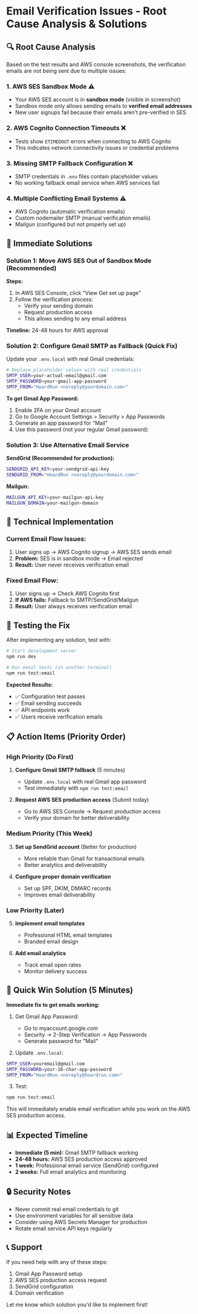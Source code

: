 # Email Verification Issues - Root Cause Analysis & Solutions

## 🔍 Root Cause Analysis

Based on the test results and AWS console screenshots, the verification emails are not being sent due to multiple issues:

### 1. **AWS SES Sandbox Mode** ⚠️
- Your AWS SES account is in **sandbox mode** (visible in screenshot)
- Sandbox mode only allows sending emails to **verified email addresses**
- New user signups fail because their emails aren't pre-verified in SES

### 2. **AWS Cognito Connection Timeouts** ❌
- Tests show `ETIMEDOUT` errors when connecting to AWS Cognito
- This indicates network connectivity issues or credential problems

### 3. **Missing SMTP Fallback Configuration** ❌
- SMTP credentials in `.env` files contain placeholder values
- No working fallback email service when AWS services fail

### 4. **Multiple Conflicting Email Systems** ⚠️
- AWS Cognito (automatic verification emails)
- Custom nodemailer SMTP (manual verification emails)
- Mailgun (configured but not properly set up)

## 🚀 Immediate Solutions

### Solution 1: Move AWS SES Out of Sandbox Mode (Recommended)

**Steps:**
1. In AWS SES Console, click "View Get set up page"
2. Follow the verification process:
   - Verify your sending domain
   - Request production access
   - This allows sending to any email address

**Timeline:** 24-48 hours for AWS approval

### Solution 2: Configure Gmail SMTP as Fallback (Quick Fix)

Update your `.env.local` with real Gmail credentials:

```bash
# Replace placeholder values with real credentials
SMTP_USER=your-actual-email@gmail.com
SMTP_PASSWORD=your-gmail-app-password
SMTP_FROM="HoardRun <noreply@yourdomain.com>"
```

**To get Gmail App Password:**
1. Enable 2FA on your Gmail account
2. Go to Google Account Settings > Security > App Passwords
3. Generate an app password for "Mail"
4. Use this password (not your regular Gmail password)

### Solution 3: Use Alternative Email Service

**SendGrid (Recommended for production):**
```bash
SENDGRID_API_KEY=your-sendgrid-api-key
SENDGRID_FROM="HoardRun <noreply@yourdomain.com>"
```

**Mailgun:**
```bash
MAILGUN_API_KEY=your-mailgun-api-key
MAILGUN_DOMAIN=your-mailgun-domain
```

## 🔧 Technical Implementation

### Current Email Flow Issues:
1. User signs up → AWS Cognito signup → AWS SES sends email
2. **Problem:** SES is in sandbox mode → Email rejected
3. **Result:** User never receives verification email

### Fixed Email Flow:
1. User signs up → Check AWS Cognito first
2. **If AWS fails:** Fallback to SMTP/SendGrid/Mailgun
3. **Result:** User always receives verification email

## 🧪 Testing the Fix

After implementing any solution, test with:

```bash
# Start development server
npm run dev

# Run email tests (in another terminal)
npm run test:email
```

**Expected Results:**
- ✅ Configuration test passes
- ✅ Email sending succeeds
- ✅ API endpoints work
- ✅ Users receive verification emails

## 📋 Action Items (Priority Order)

### High Priority (Do First)
1. **Configure Gmail SMTP fallback** (5 minutes)
   - Update `.env.local` with real Gmail app password
   - Test immediately with `npm run test:email`

2. **Request AWS SES production access** (Submit today)
   - Go to AWS SES Console → Request production access
   - Verify your domain for better deliverability

### Medium Priority (This Week)
3. **Set up SendGrid account** (Better for production)
   - More reliable than Gmail for transactional emails
   - Better analytics and deliverability

4. **Configure proper domain verification**
   - Set up SPF, DKIM, DMARC records
   - Improves email deliverability

### Low Priority (Later)
5. **Implement email templates**
   - Professional HTML email templates
   - Branded email design

6. **Add email analytics**
   - Track email open rates
   - Monitor delivery success

## 🎯 Quick Win Solution (5 Minutes)

**Immediate fix to get emails working:**

1. Get Gmail App Password:
   - Go to myaccount.google.com
   - Security → 2-Step Verification → App Passwords
   - Generate password for "Mail"

2. Update `.env.local`:
```bash
SMTP_USER=youremail@gmail.com
SMTP_PASSWORD=your-16-char-app-password
SMTP_FROM="HoardRun <noreply@hoardrun.com>"
```

3. Test:
```bash
npm run test:email
```

This will immediately enable email verification while you work on the AWS SES production access.

## 📊 Expected Timeline

- **Immediate (5 min):** Gmail SMTP fallback working
- **24-48 hours:** AWS SES production access approved
- **1 week:** Professional email service (SendGrid) configured
- **2 weeks:** Full email analytics and monitoring

## 🔒 Security Notes

- Never commit real email credentials to git
- Use environment variables for all sensitive data
- Consider using AWS Secrets Manager for production
- Rotate email service API keys regularly

## 📞 Support

If you need help with any of these steps:
1. Gmail App Password setup
2. AWS SES production access request
3. SendGrid configuration
4. Domain verification

Let me know which solution you'd like to implement first!
